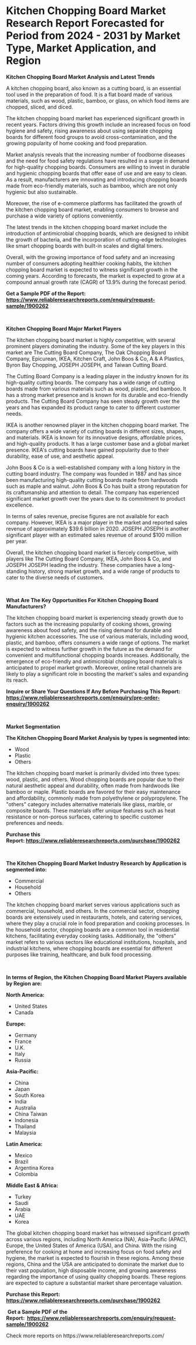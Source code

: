 <p><h1>Kitchen Chopping Board Market Research Report Forecasted for Period from 2024 -  2031 by Market Type, Market Application, and Region</h1></p><p><strong>Kitchen Chopping Board Market Analysis and Latest Trends</strong></p>
<p><p>A kitchen chopping board, also known as a cutting board, is an essential tool used in the preparation of food. It is a flat board made of various materials, such as wood, plastic, bamboo, or glass, on which food items are chopped, sliced, and diced.</p><p>The kitchen chopping board market has experienced significant growth in recent years. Factors driving this growth include an increased focus on food hygiene and safety, rising awareness about using separate chopping boards for different food groups to avoid cross-contamination, and the growing popularity of home cooking and food preparation.</p><p>Market analysis reveals that the increasing number of foodborne diseases and the need for food safety regulations have resulted in a surge in demand for high-quality chopping boards. Consumers are willing to invest in durable and hygienic chopping boards that offer ease of use and are easy to clean. As a result, manufacturers are innovating and introducing chopping boards made from eco-friendly materials, such as bamboo, which are not only hygienic but also sustainable.</p><p>Moreover, the rise of e-commerce platforms has facilitated the growth of the kitchen chopping board market, enabling consumers to browse and purchase a wide variety of options conveniently.</p><p>The latest trends in the kitchen chopping board market include the introduction of antimicrobial chopping boards, which are designed to inhibit the growth of bacteria, and the incorporation of cutting-edge technologies like smart chopping boards with built-in scales and digital timers.</p><p>Overall, with the growing importance of food safety and an increasing number of consumers adopting healthier cooking habits, the kitchen chopping board market is expected to witness significant growth in the coming years. According to forecasts, the market is expected to grow at a compound annual growth rate (CAGR) of 13.9% during the forecast period.</p></p>
<p><strong>Get a Sample PDF of the Report:&nbsp; <a href="https://www.reliableresearchreports.com/enquiry/request-sample/1900262">https://www.reliableresearchreports.com/enquiry/request-sample/1900262</a></strong></p>
<p>&nbsp;</p>
<p><strong>Kitchen Chopping Board Major Market Players</strong></p>
<p><p>The kitchen chopping board market is highly competitive, with several prominent players dominating the industry. Some of the key players in this market are The Cutting Board Company, The Oak Chopping Board Company, Epicurean, IKEA, Kitchen Craft, John Boos & Co, A & A Plastics, Byron Bay Chopping, JOSEPH JOSEPH, and Taiwan Cutting Board.</p><p>The Cutting Board Company is a leading player in the industry known for its high-quality cutting boards. The company has a wide range of cutting boards made from various materials such as wood, plastic, and bamboo. It has a strong market presence and is known for its durable and eco-friendly products. The Cutting Board Company has seen steady growth over the years and has expanded its product range to cater to different customer needs.</p><p>IKEA is another renowned player in the kitchen chopping board market. The company offers a wide variety of cutting boards in different sizes, shapes, and materials. IKEA is known for its innovative designs, affordable prices, and high-quality products. It has a large customer base and a global market presence. IKEA's cutting boards have gained popularity due to their durability, ease of use, and aesthetic appeal.</p><p>John Boos & Co is a well-established company with a long history in the cutting board industry. The company was founded in 1887 and has since been manufacturing high-quality cutting boards made from hardwoods such as maple and walnut. John Boos & Co has built a strong reputation for its craftsmanship and attention to detail. The company has experienced significant market growth over the years due to its commitment to product excellence.</p><p>In terms of sales revenue, precise figures are not available for each company. However, IKEA is a major player in the market and reported sales revenue of approximately $39.6 billion in 2020. JOSEPH JOSEPH is another significant player with an estimated sales revenue of around $100 million per year.</p><p>Overall, the kitchen chopping board market is fiercely competitive, with players like The Cutting Board Company, IKEA, John Boos & Co, and JOSEPH JOSEPH leading the industry. These companies have a long-standing history, strong market growth, and a wide range of products to cater to the diverse needs of customers.</p></p>
<p>&nbsp;</p>
<p><strong>What Are The Key Opportunities For Kitchen Chopping Board Manufacturers?</strong></p>
<p><p>The kitchen chopping board market is experiencing steady growth due to factors such as the increasing popularity of cooking shows, growing awareness about food safety, and the rising demand for durable and hygienic kitchen accessories. The use of various materials, including wood, plastic, and bamboo, offers consumers a wide range of options. The market is expected to witness further growth in the future as the demand for convenient and multifunctional chopping boards increases. Additionally, the emergence of eco-friendly and antimicrobial chopping board materials is anticipated to propel market growth. Moreover, online retail channels are likely to play a significant role in boosting the market's sales and expanding its reach.</p></p>
<p><strong>Inquire or Share Your Questions If Any Before Purchasing This Report: <a href="https://www.reliableresearchreports.com/enquiry/pre-order-enquiry/1900262">https://www.reliableresearchreports.com/enquiry/pre-order-enquiry/1900262</a></strong></p>
<p>&nbsp;</p>
<p><strong>Market Segmentation</strong></p>
<p><strong>The Kitchen Chopping Board Market Analysis by types is segmented into:</strong></p>
<p><ul><li>Wood</li><li>Plastic</li><li>Others</li></ul></p>
<p><p>The kitchen chopping board market is primarily divided into three types: wood, plastic, and others. Wood chopping boards are popular due to their natural aesthetic appeal and durability, often made from hardwoods like bamboo or maple. Plastic boards are favored for their easy maintenance and affordability, commonly made from polyethylene or polypropylene. The "others" category includes alternative materials like glass, marble, or composite boards. These materials offer unique features such as heat resistance or non-porous surfaces, catering to specific customer preferences and needs.</p></p>
<p><strong>Purchase this Report:&nbsp;<a href="https://www.reliableresearchreports.com/purchase/1900262">https://www.reliableresearchreports.com/purchase/1900262</a></strong></p>
<p>&nbsp;</p>
<p><strong>The Kitchen Chopping Board Market Industry Research by Application is segmented into:</strong></p>
<p><ul><li>Commercial</li><li>Household</li><li>Others</li></ul></p>
<p><p>The kitchen chopping board market serves various applications such as commercial, household, and others. In the commercial sector, chopping boards are extensively used in restaurants, hotels, and catering services, where they play a crucial role in food preparation and cooking processes. In the household sector, chopping boards are a common tool in residential kitchens, facilitating everyday cooking tasks. Additionally, the "others" market refers to various sectors like educational institutions, hospitals, and industrial kitchens, where chopping boards are essential for different purposes like training, healthcare, and bulk food processing.</p></p>
<p>&nbsp;</p>
<p><strong>In terms of Region, the Kitchen Chopping Board Market Players available by Region are:</strong></p>
<p>
    <p> <strong> North America: </strong>
        <ul>
            <li>United States</li>
            <li>Canada</li>
        </ul>
        </p> 
    <p> <strong> Europe: </strong>
        <ul>
            <li>Germany</li>
            <li>France</li>
            <li>U.K.</li>
            <li>Italy</li>
            <li>Russia</li>
        </ul>
        </p> 
    <p> <strong> Asia-Pacific: </strong>
        <ul>
            <li>China</li>
            <li>Japan</li>
            <li>South Korea</li>
            <li>India</li>
            <li>Australia</li>
            <li>China Taiwan</li>
            <li>Indonesia</li>
            <li>Thailand</li>
            <li>Malaysia</li>
        </ul>
        </p> 
    <p> <strong> Latin America: </strong>
        <ul>
            <li>Mexico</li>
            <li>Brazil</li>
            <li>Argentina Korea</li>
            <li>Colombia</li>
        </ul>
        </p> 
    <p> <strong> Middle East & Africa: </strong>
        <ul>
            <li>Turkey</li>
            <li>Saudi</li>
            <li>Arabia</li>
            <li>UAE</li>
            <li>Korea</li>
        </ul>
    </p>
    </p>
<p><p>The global kitchen chopping board market has witnessed significant growth across various regions, including North America (NA), Asia-Pacific (APAC), Europe, the United States of America (USA), and China. With the rising preference for cooking at home and increasing focus on food safety and hygiene, the market is expected to flourish in these regions. Among these regions, China and the USA are anticipated to dominate the market due to their vast population, high disposable income, and growing awareness regarding the importance of using quality chopping boards. These regions are expected to capture a substantial market share percentage valuation.</p></p>
<p><strong>Purchase this Report: <a href="https://www.reliableresearchreports.com/purchase/1900262">https://www.reliableresearchreports.com/purchase/1900262</a></strong></p>
<p>&nbsp;<strong>Get a Sample PDF of the Report:&nbsp;&nbsp;<a href="https://www.reliableresearchreports.com/enquiry/request-sample/1900262">https://www.reliableresearchreports.com/enquiry/request-sample/1900262</a></strong></p>
<p><strong></strong></p>
<p>Check more reports on https://www.reliableresearchreports.com/</p>